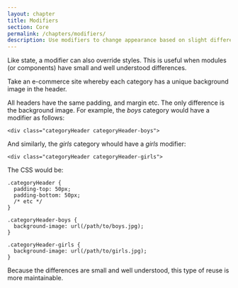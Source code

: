 ```yaml
---
layout: chapter
title: Modifiers
section: Core
permalink: /chapters/modifiers/
description: Use modifiers to change appearance based on slight differences.
---
```


Like state, a modifier can also override styles. This is useful when modules (or components) have small and well understood differences.

Take an e-commerce site whereby each category has a unique background image in the header.

All headers have the same padding, and margin etc. The only difference is the background image. For example, the *boys* category would have a modifier as follows:

	<div class="categoryHeader categoryHeader-boys">

And similarly, the *girls* category whould have a *girls* modifier:

	<div class="categoryHeader categoryHeader-girls">

The CSS would be:

	.categoryHeader {
	  padding-top: 50px;
	  padding-bottom: 50px;
	  /* etc */
	}

	.categoryHeader-boys {
	  background-image: url(/path/to/boys.jpg);
	}

	.categoryHeader-girls {
	  background-image: url(/path/to/girls.jpg);
	}

Because the differences are small and well understood, this type of reuse is more maintainable.